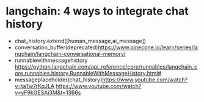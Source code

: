 # langchain: 4 ways to integrate chat history 

- chat_history.extend([human_message,ai_message])
- conversation_buffer(deprecated)https://www.pinecone.io/learn/series/langchain/langchain-conversational-memory/
- runnablewithmessagehistory https://python.langchain.com/api_reference/core/runnables/langchain_core.runnables.history.RunnableWithMessageHistory.html#
- messageplaceholder(chat_history)https://www.youtube.com/watch?v=taTw7rKqJLA       https://www.youtube.com/watch?v=yF9kGESAi3M&t=1366s